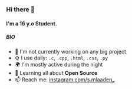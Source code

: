 ### Hi there 👋

#### I'm a 16 y.o Student.

##### BIO

- 🏢 I'm not currently working on any big project
- ⚙️ I use daily: `.c`, `.cpp`, `.html`, `.css`, `.py`
- 🌍 I'm mostly active during the night
- 🌱 Learning all about **Open Source**
- 📫 Reach me: [instagram.com/s.mlaaden_](https://www.instagram.com/s.mlaaden_/)
